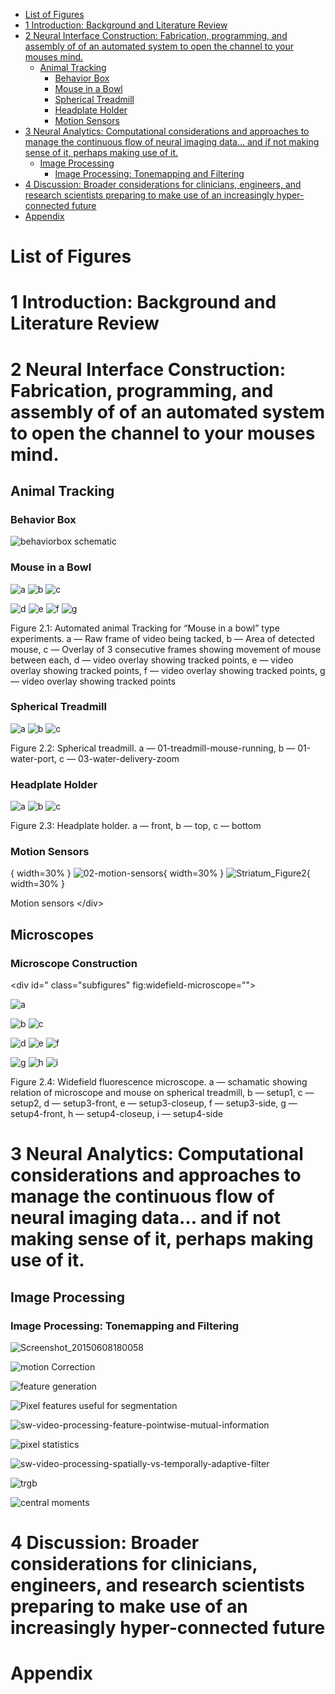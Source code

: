   - [List of Figures](#sec:list-of-figures)
  - [1 Introduction: Background and Literature
    Review](#sec:introduction-background-and-literature-review)
  - [2 Neural Interface Construction: Fabrication, programming, and
    assembly of of an automated system to open the channel to your
    mouses
    mind.](#sec:neural-interface-construction-fabrication-programming-and-assembly-of-of-an-automated-system-to-open-the-channel-to-your-mouses-mind.)
      - [Animal Tracking](#sec:animal-tracking)
          - [Behavior Box](#sec:behavior-box)
          - [Mouse in a Bowl](#sec:mouse-in-a-bowl)
          - [Spherical Treadmill](#sec:spherical-treadmill)
          - [Headplate Holder](#sec:headplate-holder)
          - [Motion Sensors](#sec:motion-sensors)
  - [3 Neural Analytics: Computational considerations and approaches to
    manage the continuous flow of neural imaging data… and if not making
    sense of it, perhaps making use of
    it.](#sec:neural-analytics-computational-considerations-and-approaches-to-manage-the-continuous-flow-of-neural-imaging-data-and-if-not-making-sense-of-it-perhaps-making-use-of-it.)
      - [Image Processing](#sec:image-processing)
          - [Image Processing: Tonemapping and
            Filtering](#sec:image-processing-tonemapping-and-filtering)
  - [4 Discussion: Broader considerations for clinicians, engineers, and
    research scientists preparing to make use of an increasingly
    hyper-connected
    future](#sec:discussion-broader-considerations-for-clinicians-engineers-and-research-scientists-preparing-to-make-use-of-an-increasingly-hyper-connected-future)
  - [Appendix](#sec:appendix)

# List of Figures

# 1 Introduction: Background and Literature Review

# 2 Neural Interface Construction: Fabrication, programming, and assembly of of an automated system to open the channel to your mouses mind.

## Animal Tracking

### Behavior Box

![behaviorbox schematic](img/behavior-box/task-schematic.jpg)

### Mouse in a Bowl

<div id="fig:mouse-in-a-bowl" class="subfigures">

![a](img/animal-tracking/01raw.jpg)
![b](img/animal-tracking/02black-and-white.jpg)
![c](img/animal-tracking/03twoframes.jpg)

![d](img/animal-tracking/07mousedata1close.jpg)
![e](img/animal-tracking/06mousedata1.jpg)
![f](img/animal-tracking/08mousedata2.jpg)
![g](img/animal-tracking/09mousedata1fiberon1.jpg)

Figure 2.1: Automated animal Tracking for “Mouse in a bowl” type
experiments. a — Raw frame of video being tacked, b — Area of detected
mouse, c — Overlay of 3 consecutive frames showing movement of mouse
between each, d — video overlay showing tracked points, e — video
overlay showing tracked points, f — video overlay showing tracked
points, g — video overlay showing tracked points

</div>

### Spherical Treadmill

<div id="fig:spherical-tradmill" class="subfigures">

![a](img/spherical-treadmill-VR/01-treadmill-mouse-running.jpg)
![b](img/spherical-treadmill-water-delivery/01-water-port.jpg)
![c](img/spherical-treadmill-water-delivery/03-water-delivery-zoom.jpg)

Figure 2.2: Spherical treadmill. a — 01-treadmill-mouse-running, b —
01-water-port, c — 03-water-delivery-zoom

</div>

### Headplate Holder

<div id="fig:headplate-holder" class="subfigures">

![a](img/headplate-holder/photo-front.jpg)
![b](img/headplate-holder/photo-top.jpg)
![c](img/headplate-holder/photo-bottom.jpg)

Figure 2.3: Headplate holder. a — front, b — top, c — bottom

</div>

### Motion Sensors

<div id="fig:motion-sensors&gt;

![01-motion-sensors-installed](img/spherical-treadmill-motion-sensors/01-motion-sensors-installed.jpg){ width=30% }
![02-motion-sensors](img/spherical-treadmill-motion-sensors/02-motion-sensors.jpg){ width=30% }
![Striatum_Figure2](img/spherical-treadmill-motion-sensors/Striatum_Figure2.png){ width=30% }

Motion sensors
&lt;/div&gt;


## Microscopes

### Microscope Construction
&lt;div id=" class="subfigures" fig:widefield-microscope="">

![a](img/microscope/widefield_microscope_diagram.png)

![b](img/microscope/setup1.jpg) ![c](img/microscope/setup2.jpg)

![d](img/microscope/setup3-front.jpg)
![e](img/microscope/setup3-closeup.jpg)
![f](img/microscope/setup3-side.jpg)

![g](img/microscope/setup4-front.jpg)
![h](img/microscope/setup4-closeup.jpg)
![i](img/microscope/setup4-side.jpg)

Figure 2.4: Widefield fluorescence microscope. a — schamatic showing
relation of microscope and mouse on spherical treadmill, b — setup1, c —
setup2, d — setup3-front, e — setup3-closeup, f — setup3-side, g —
setup4-front, h — setup4-closeup, i —
setup4-side

</div>

# 3 Neural Analytics: Computational considerations and approaches to manage the continuous flow of neural imaging data… and if not making sense of it, perhaps making use of it.

## Image Processing

### Image Processing: Tonemapping and Filtering

![Screenshot\_20150608180058](img/sw-gui-interactive-parameter-selection-homomorphic-filter/Screenshot_20150608180058.png)

![motion Correction](img/sw-fluopro/motion_correction_sample.png)

![feature generation](img/sw-video-processing-feature-generation.png)

![Pixel features useful for
segmentation](img/2.png)

![sw-video-processing-feature-pointwise-mutual-information](img/sw-video-processing-feature-pointwise-mutual-information.png)

![pixel
statistics](img/sw-sequence-bw.png)

![sw-video-processing-spatially-vs-temporally-adaptive-filter](img/sw-video-processing-spatially-vs-temporally-adaptive-filter.png)

![trgb](vid/trgb-013.gif)

![central
moments](img/sw-video-statistics/statistics_of_128_frames_contrast_enhanced.jpg)

# 4 Discussion: Broader considerations for clinicians, engineers, and research scientists preparing to make use of an increasingly hyper-connected future

# Appendix
